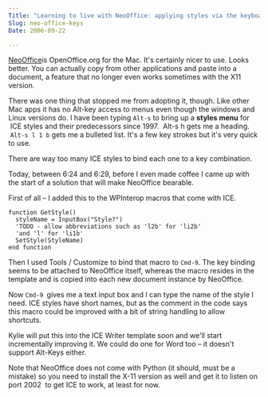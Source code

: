 ```yaml
---
Title: "Learning to live with NeoOffice: applying styles via the keyboard"
Slug: neo-office-keys
Date: 2006-09-22

---
```

<div>

[NeoOffice](http://www.neooffice.org/)is OpenOffice.org for the Mac.
It's certainly nicer to use. Looks better. You can actually copy from
other applications and paste into a document, a feature that no longer
even works sometimes with the X11 version.

There was one thing that stopped me from adopting it, though. Like other
Mac apps it has no Alt-key access to menus even though the windows and
Linux versions do. I have been typing `Alt-s` to bring up a **styles
menu** for  ICE styles and their predecessors since 1997.  <span
class="T1">Alt-s h</span> gets me a heading.  `Alt-s l 1 b` gets me a
bulleted list. It's a few key strokes but it's very quick to use.

There are way too many ICE styles to bind each one to a key combination.

Today, between 6:24 and 6:29, before I even made coffee I came up with
the start of a solution that will make NeoOffice bearable.

First of all – I added this to the WPInterop macros that come with ICE.

    function GetStyle()  
      styleName = InputBox("Style?")  
      'TODO - allow abbreviations such as 'l2b' for 'li2b' 
      'and 'l' for 'li1b'  
      SetStyle(StyleName) 
    end function

Then I used Tools / Customize to bind that macro to `Cmd-9`. The key
binding seems to be attached to NeoOffice itself, whereas the macro
resides in the template and is copied into each new document instance by
NeoOffice.

Now `Cmd-9 `gives me a text input box and I can type the name of the
style I need. ICE styles have short names, but as the comment in the
code says this macro could be improved with a bit of string handling to
allow shortcuts.

Kylie will put this into the ICE Writer template soon and we'll start
incrementally improving it. We could do one for Word too – it doesn't
support Alt-Keys either.

Note that NeoOffice does not come with Python (it should, must be a
mistake) so you need to install the X-11 version as well and get it to
listen on port 2002  to get ICE to work, at least for now.

</div>
